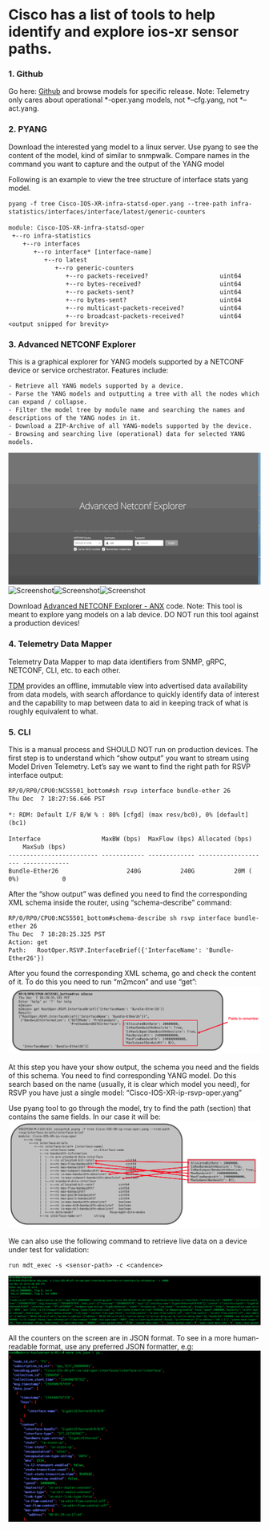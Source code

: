 # Cisco has a list of tools to help identify and explore ios-xr sensor paths.

### 1. Github
  Go here: [Github](https://github.com/YangModels/yang/tree/master/vendor/cisco/xr) and browse models for specific release. 
  Note: Telemetry only cares about operational *-oper.yang models, not *–cfg.yang, not *–act.yang.
  
### 2. PYANG
  Download the interested yang model to a linux server. 
  Use pyang to see the content of the model, kind of similar to snmpwalk.
  Compare names in the command you want to capture and the output of the YANG model
  
  Following is an example to view the tree structure of interface stats yang model. 
  
  ```console
  pyang -f tree Cisco-IOS-XR-infra-statsd-oper.yang --tree-path infra-statistics/interfaces/interface/latest/generic-counters
 
module: Cisco-IOS-XR-infra-statsd-oper
   +--ro infra-statistics
      +--ro interfaces
         +--ro interface* [interface-name]
            +--ro latest
               +--ro generic-counters
                  +--ro packets-received?                    uint64
                  +--ro bytes-received?                      uint64
                  +--ro packets-sent?                        uint64
                  +--ro bytes-sent?                          uint64
                  +--ro multicast-packets-received?          uint64
                  +--ro broadcast-packets-received?          uint64
<output snipped for brevity>
```

### 3. Advanced NETCONF Explorer 
This is a graphical explorer for YANG models supported by a NETCONF device or service orchestrator. Features include:

    - Retrieve all YANG models supported by a device.
    - Parse the YANG models and outputting a tree with all the nodes which can expand / collapse.
    - Filter the model tree by module name and searching the names and descriptions of the YANG nodes in it.
    - Download a ZIP-Archive of all YANG-models supported by the device.
    - Browsing and searching live (operational) data for selected YANG models.

![Screenshot](../images/anx1.gif)![Screenshot](../images/anx2.gif)![Screenshot](../images/anx3.gif)![Screenshot](../images/anx4.gif)
    
Download [Advanced NETCONF Explorer - ANX](https://github.com/cisco-ie/anx) code. 
Note: This tool is meant to explore yang models on a lab device. DO NOT run this tool against a production devices!

### 4. Telemetry Data Mapper 

Telemetry Data Mapper to map data identifiers from SNMP, gRPC, NETCONF, CLI, etc. to each other.

[TDM](https://github.com/cisco-ie/tdm) provides an offline, immutable view into advertised data availability from data models, with search affordance to quickly identify data of interest and the capability to map between data to aid in keeping track of what is roughly equivalent to what.

### 5. CLI

This is a manual process and SHOULD NOT run on production devices. The first step is to understand which “show output” you want to stream using Model Driven Telemetry. Let’s say we want to find the right path for RSVP interface output:  
```console
RP/0/RP0/CPU0:NCS5501_bottom#sh rsvp interface bundle-ether 26   
Thu Dec  7 18:27:56.646 PST

*: RDM: Default I/F B/W % : 80% [cfgd] (max resv/bc0), 0% [default] (bc1)

Interface                 MaxBW (bps)  MaxFlow (bps) Allocated (bps)      MaxSub (bps) 
------------------------- ------------ ------------- -------------------- -------------
Bundle-Ether26                   240G           240G           20M (  0%)            0 
```

After the “show output” was defined you need to find the corresponding XML schema inside the router, using “schema-describe” command:
```console
RP/0/RP0/CPU0:NCS5501_bottom#schema-describe sh rsvp interface bundle-ether 26
Thu Dec  7 18:28:25.325 PST
Action: get
Path:   RootOper.RSVP.InterfaceBrief({'InterfaceName': 'Bundle-Ether26'})
```

After you found the corresponding XML schema, go and check the content of it. To do this you need to run “m2mcon” and use “get”:
![Screenshot](../images/show.png)

At this step you have your show output, the schema you need and the fields of this schema. You need to find corresponding YANG model. Do this search based on the name (usually, it is clear which model you need), for RSVP you have just a single model: “Cisco-IOS-XR-ip-rsvp-oper.yang”

Use pyang tool to go through the model, try to find the path (section) that contains the same fields. In our case it will be:  
![Screenshot](../images/yang.png)


We can also use the following command to retrieve live data on a device under test for validation:
```console
run mdt_exec -s <sensor-path> -c <candence> 
```
![Screenshot](../images/mdt_exec.png)

All the counters on the screen are in JSON format. To see in a more human-readable format, use any preferred JSON formatter, e.g:
![Screenshot](../images/json.png)





